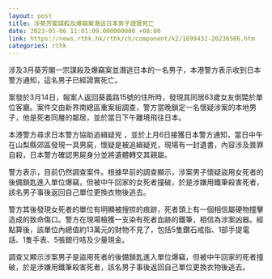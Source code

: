 ```yaml
---
layout: post
title: 涉葵芳閣謀殺及爆竊案潛逃日本男子證實死亡
date: 2023-05-06 11:01:09.000000000 +08:00
link: https://news.rthk.hk/rthk/ch/component/k2/1699432-20230506.htm
categories: rthk
---
```


涉及3月葵芳閣一宗謀殺及爆竊案並潛逃日本的一名男子，本港警方表示收到日本警方通知，這名男子已經證實死亡。
 
案發於3月14日，報案人返回葵義路15號的住所時，發現其同居63歲女友倒斃於單位客廳。案件交由新界南總區重案組調查，警方當晚鎖定一名懷疑涉案的本地男子，他是死者同層的鄰居，並於當日下午離境飛往日本。

本港警方尋求日本警方協助追緝疑兇 ，並於上月6日接獲日本警方通知，當日中午在山梨縣郊區發現一具男屍，懷疑是被追緝疑兇，現場有一封遺書，內容涉及畏罪自殺，日本警方確認男屍身分並將遺體轉交其親屬。

警方表示，目前仍然調查案件。根據早前的調查顯示，涉案男子懷疑盜用女死者的後備鎖匙進入單位爆竊，但被中午回家的女死者撞破，於是涉嫌用鐵筆殺害死者，該名男子事後返回自己單位更換衣物後逃去。
 
警方其後發現女死者的單位有明顯被搜掠的痕跡，死者頭上有一個相信屬硬物撞擊造成的致命傷口。警方在現場檢獲一支染有死者血跡的鐵筆，相信為涉案凶器。經點算後，該單位內總值約13萬元的財物不見了，包括5隻鑽石戒指、1部手提電話、1隻手表、5張銀行咭及少量現金。
 
調查又顯示涉案男子是盜用死者的後備鎖匙進入單位爆竊，但被中午回家的死者撞破，於是涉嫌用鐵筆殺害死者，該名男子事後返回自己單位更換衣物後逃去。
